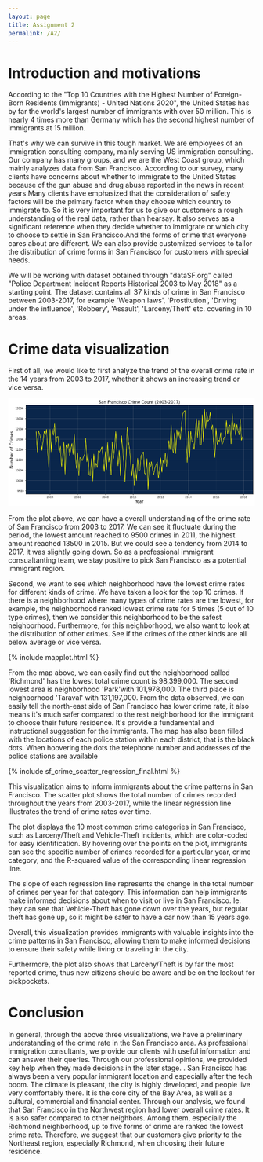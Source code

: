 ```yaml
---
layout: page
title: Assignment 2
permalink: /A2/
---
```


# Introduction and motivations

According to the "Top 10 Countries with the Highest Number of Foreign-Born Residents (Immigrants) - United Nations 2020", the United States has by far the world's largest number of immigrants with over 50 million. This is nearly 4 times more than Germany which has the second highest number of immigrants at 15 million. 

That's why we can survive in this tough market. We are employees of an immigration consulting company, mainly serving US immigration consulting. Our company has many groups, and we are the West Coast group, which mainly analyzes data from San Francisco. According to our survey, many clients have concerns about whether to immigrate to the United States because of the gun abuse and drug abuse reported in the news in recent years.Many clients have emphasized that the consideration of safety factors will be the primary factor when they choose which country to immigrate to. So it is very important for us to give our customers a rough understanding of the real data, rather than hearsay. It also serves as a significant reference when they decide whether to immigrate or which city to choose to settle in San Francisco.And the forms of crime that everyone cares about are different. We can also provide customized services to tailor the distribution of crime forms in San Francisco for customers with special needs.

We will be working with dataset obtained through "dataSF.org" called "Police Department Incident Reports Historical 2003 to May 2018" as a starting point. The dataset contains all 37 kinds of crime in San Francisco between 2003-2017, for example 'Weapon laws', 'Prostitution', 'Driving under the influence', 'Robbery', 'Assault', 'Larceny/Theft' etc. covering in 10 areas. 


# Crime data visualization

First of all, we would like to first analyze the trend of the overall crime rate in the 14 years from 2003 to 2017, whether it shows an increasing trend or vice versa.

![Book logo](/docs/assets/timeseries.png)

From the plot above, we can have a overall understanding of the crime rate of San Francisco from 2003 to 2017. We can see it fluctuate during the period, the lowest amount reached to 9500 crimes in 2011, the highest amount reached 13500 in 2015. But we could see a tendency from 2014 to 2017, it was slightly going down. So as a professional immigrant consualtanting team, we stay positive to pick San Francisco as a potential immigrant region.


Second, we want to see which neighborhood have the lowest crime rates for different kinds of crime. We have taken a look for the top 10 crimes. If there is a neighborhood where many types of crime rates are the lowest, for example, the neighborhood ranked lowest crime rate for 5 times (5 out of 10 type crimes), then we consider this neighborhood to be the safest neighborhood. Furthermore, for this neighborhood, we also want to look at the distribution of other crimes. See if the crimes of the other kinds are all below average or vice versa.

{% include mapplot.html %}

From the map above, we can easily find out the neighborhood called 'Richmond' has the lowest total crime count is 98,399,000. The second lowest area is neighborhood 'Park'with 101,978,000. The third place is neighborhood 'Taraval' with 131,197,000. From the data observed, we can easily tell the north-east side of San Francisco has lower crime rate, it also means it's much safer compared to the rest neighborhood for the immigrant to choose their future residence. It's provide a fundamental and instructional suggestion for the immigrants. The map has also been filled with the locations of each police station within each district, that is the black dots. When hoovering the dots the telephone number and addresses of the police stations are available


{% include sf_crime_scatter_regression_final.html %}


This visualization aims to inform immigrants about the crime patterns in San Francisco. The scatter plot shows the total number of crimes recorded throughout the years from 2003-2017, while the linear regression line illustrates the trend of crime rates over time.

The plot displays the 10 most common crime categories in San Francisco, such as Larceny/Theft and Vehicle-Theft incidents, which are color-coded for easy identification. By hovering over the points on the plot, immigrants can see the specific number of crimes recorded for a particular year, crime category, and the R-squared value of the corresponding linear regression line.

 The slope of each regression line represents the change in the total number of crimes per year for that category. This information can help immigrants make informed decisions about when to visit or live in San Francisco. Ie. they can see that Vehicle-Theft has gone down over the years, but regular theft has gone up, so it might be safer to have a car now than 15 years ago.

Overall, this visualization provides immigrants with valuable insights into the crime patterns in San Francisco, allowing them to make informed decisions to ensure their safety while living or traveling in the city.

Furthermore, the plot also shows that Larceny/Theft is by far the most reported crime, thus new citizens should be aware and be on the lookout for pickpockets. 



# Conclusion

In general, through the above three visualizations, we have a preliminary understanding of the crime rate in the San Francisco area. As professional immigration consultants, we provide our clients with useful information and can answer their queries. Through our professional opinions, we provided key help when they made decisions in the later stage. . San Francisco has always been a very popular immigrant location and especially after the tech boom. The climate is pleasant, the city is highly developed, and people live very comfortably there. It is the core city of the Bay Area, as well as a cultural, commercial and financial center. Through our analysis, we found that San Francisco in the Northwest region had lower overall crime rates. It is also safer compared to other neighbors. Among them, especially the Richmond neighborhood, up to five forms of crime are ranked the lowest crime rate. Therefore, we suggest that our customers give priority to the Northeast region, especially Richmond, when choosing their future residence.
